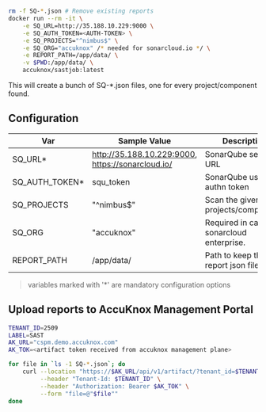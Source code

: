 # 

```bash
rm -f SQ-*.json # Remove existing reports
docker run --rm -it \
	-e SQ_URL=http://35.188.10.229:9000 \
	-e SQ_AUTH_TOKEN=<AUTH-TOKEN> \
	-e SQ_PROJECTS="^nimbus$" \
	-e SQ_ORG="accuknox" /* needed for sonarcloud.io */ \
	-e REPORT_PATH=/app/data/ \
	-v $PWD:/app/data/ \
	accuknox/sastjob:latest
```

This will create a bunch of SQ-*.json files, one for every project/component found.

## Configuration

|      Var       | Sample Value              | Description                        |
|----------------|---------------------------|------------------------------------|
| SQ_URL*        | http://35.188.10.229:9000, https://sonarcloud.io/ | SonarQube server URL               |
| SQ_AUTH_TOKEN* | squ_token                 | SonarQube user authn token         |
| SQ_PROJECTS    | "^nimbus$"                | Scan the given projects/components |
| SQ_ORG    | "accuknox"                | Required in case of sonarcloud enterprise. |
| REPORT_PATH    | /app/data/                | Path to keep the report json files |

> variables marked with '*' are mandatory configuration options

## Upload reports to AccuKnox Management Portal

```bash
TENANT_ID=2509
LABEL=SAST
AK_URL="cspm.demo.accuknox.com"
AK_TOK=<artifact token received from accuknox management plane>

for file in `ls -1 SQ-*.json`; do
	curl --location "https://$AK_URL/api/v1/artifact/?tenant_id=$TENANT_ID&data_type=SQ&save_to_s3=True&label_id=$LABEL" \
		 --header "Tenant-Id: $TENANT_ID" \
		 --header "Authorization: Bearer $AK_TOK" \
		 --form "file=@"$file""
done
```
